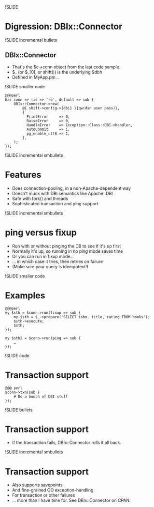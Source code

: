 !SLIDE

# Digression:  DBIx::Connector #

!SLIDE incremental bullets

## DBIx::Connector ##

* That's the $c->conn object from the last code sample.
* $_ (or $_[0], or shift()) is the underlying $dbh
* Defined in MyApp.pm…

!SLIDE smaller code

    @@@perl
    has conn => (is => 'ro', default => sub {
        DBIx::Connector->new(
            @{ shift->config->{dbi} }{qw(dsn user pass)},
            {
              PrintError     => 0,
              RaiseError     => 0,
              HandleError    => Exception::Class::DBI->handler,
              AutoCommit     => 1,
              pg_enable_utf8 => 1,
            },
        );
    });

!SLIDE incremental smbullets

# Features #

* Does connection-pooling, in a non-Apache-dependent way
* Doesn't muck with DBI semantics like Apache::DBI
* Safe with fork() and threads
* Sophisticated transaction and ping support

!SLIDE incremental smbullets

# ping versus fixup #

* Run with or without pinging the DB to see if it's up first
* Normally it's up, so running in no ping mode saves time
* Or you can run in fixup mode…
* … in which case it tries, then retries on failure
* (Make sure your query is idempotent!)

!SLIDE smaller code

# Examples #

    @@@perl
    my $sth = $conn->run(fixup => sub {
        my $sth = $_->prepare('SELECT isbn, title, rating FROM books');
        $sth->execute;
        $sth;
    });

    my $sth2 = $conn->run(ping => sub {
        …
    });

!SLIDE code

# Transaction support #

    @@@ perl
    $conn->txn(sub {
        # Do a bunch of DBI stuff
    });

!SLIDE bullets

# Transaction support #

* If the transaction fails, DBIx::Connector rolls it all back.

!SLIDE incremental smbullets

# Transaction support #

* Also supports savepoints
* And fine-grained OO exception-handling
* For transaction or other failures
* … more than I have time for.  See DBIx::Connector on CPAN.
